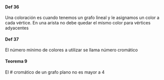 #### Def 36
Una coloración es cuando tenemos un grafo lineal y le asignamos un color a cada vértice. En una arista no debe quedar el mismo color para vértices adyacentes
#### Def 37
El número mínimo de colores a utilizar se llama número cromático

#### Teorema 9
El # cromático de un grafo plano no es mayor a 4
